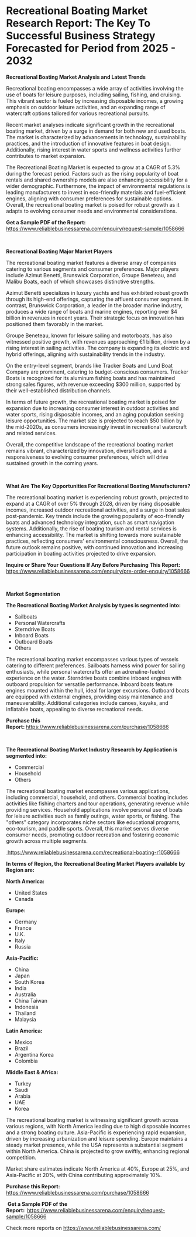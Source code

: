 <p><h1>Recreational Boating Market Research Report: The Key To Successful Business Strategy Forecasted for Period from 2025 - 2032</h1></p><p><strong>Recreational Boating Market Analysis and Latest Trends</strong></p>
<p><p>Recreational boating encompasses a wide array of activities involving the use of boats for leisure purposes, including sailing, fishing, and cruising. This vibrant sector is fueled by increasing disposable incomes, a growing emphasis on outdoor leisure activities, and an expanding range of watercraft options tailored for various recreational pursuits. </p><p>Recent market analyses indicate significant growth in the recreational boating market, driven by a surge in demand for both new and used boats. The market is characterized by advancements in technology, sustainability practices, and the introduction of innovative features in boat design. Additionally, rising interest in water sports and wellness activities further contributes to market expansion. </p><p>The Recreational Boating Market is expected to grow at a CAGR of 5.3% during the forecast period. Factors such as the rising popularity of boat rentals and shared ownership models are also enhancing accessibility for a wider demographic. Furthermore, the impact of environmental regulations is leading manufacturers to invest in eco-friendly materials and fuel-efficient engines, aligning with consumer preferences for sustainable options. Overall, the recreational boating market is poised for robust growth as it adapts to evolving consumer needs and environmental considerations.</p></p>
<p><strong>Get a Sample PDF of the Report:&nbsp;</strong> <a href="https://www.reliablebusinessarena.com/enquiry/request-sample/1058666?utm_campaign=2095&utm_medium=2&utm_source=Github&utm_content=ia&utm_term=16022025&utm_id=recreational-boating">https://www.reliablebusinessarena.com/enquiry/request-sample/1058666</a></p>
<p>&nbsp;</p>
<p><strong>Recreational Boating Major Market Players</strong></p>
<p><p>The recreational boating market features a diverse array of companies catering to various segments and consumer preferences. Major players include Azimut Benetti, Brunswick Corporation, Groupe Beneteau, and Malibu Boats, each of which showcases distinctive strengths.</p><p>Azimut Benetti specializes in luxury yachts and has exhibited robust growth through its high-end offerings, capturing the affluent consumer segment. In contrast, Brunswick Corporation, a leader in the broader marine industry, produces a wide range of boats and marine engines, reporting over $4 billion in revenues in recent years. Their strategic focus on innovation has positioned them favorably in the market.</p><p>Groupe Beneteau, known for leisure sailing and motorboats, has also witnessed positive growth, with revenues approaching €1 billion, driven by a rising interest in sailing activities. The company is expanding its electric and hybrid offerings, aligning with sustainability trends in the industry.</p><p>On the entry-level segment, brands like Tracker Boats and Lund Boat Company are prominent, catering to budget-conscious consumers. Tracker Boats is recognized for its aluminum fishing boats and has maintained strong sales figures, with revenue exceeding $300 million, supported by their well-established distribution channels.</p><p>In terms of future growth, the recreational boating market is poised for expansion due to increasing consumer interest in outdoor activities and water sports, rising disposable incomes, and an aging population seeking leisure opportunities. The market size is projected to reach $50 billion by the mid-2020s, as consumers increasingly invest in recreational watercraft and related services.</p><p>Overall, the competitive landscape of the recreational boating market remains vibrant, characterized by innovation, diversification, and a responsiveness to evolving consumer preferences, which will drive sustained growth in the coming years.</p></p>
<p>&nbsp;</p>
<p><strong>What Are The Key Opportunities For Recreational Boating Manufacturers?</strong></p>
<p><p>The recreational boating market is experiencing robust growth, projected to expand at a CAGR of over 5% through 2028, driven by rising disposable incomes, increased outdoor recreational activities, and a surge in boat sales post-pandemic. Key trends include the growing popularity of eco-friendly boats and advanced technology integration, such as smart navigation systems. Additionally, the rise of boating tourism and rental services is enhancing accessibility. The market is shifting towards more sustainable practices, reflecting consumers' environmental consciousness. Overall, the future outlook remains positive, with continued innovation and increasing participation in boating activities projected to drive expansion.</p></p>
<p><strong>Inquire or Share Your Questions If Any Before Purchasing This Report:</strong> <a href="https://www.reliablebusinessarena.com/enquiry/pre-order-enquiry/1058666?utm_campaign=2095&utm_medium=2&utm_source=Github&utm_content=ia&utm_term=16022025&utm_id=recreational-boating">https://www.reliablebusinessarena.com/enquiry/pre-order-enquiry/1058666</a></p>
<p>&nbsp;</p>
<p><strong>Market Segmentation</strong></p>
<p><strong>The Recreational Boating Market Analysis by types is segmented into:</strong></p>
<p><ul><li>Sailboats</li><li>Personal Watercrafts</li><li>Sterndrive Boats</li><li>Inboard Boats</li><li>Outboard Boats</li><li>Others</li></ul></p>
<p><p>The recreational boating market encompasses various types of vessels catering to different preferences. Sailboats harness wind power for sailing enthusiasts, while personal watercrafts offer an adrenaline-fueled experience on the water. Sterndrive boats combine inboard engines with outboard propulsion for versatile performance. Inboard boats feature engines mounted within the hull, ideal for larger excursions. Outboard boats are equipped with external engines, providing easy maintenance and maneuverability. Additional categories include canoes, kayaks, and inflatable boats, appealing to diverse recreational needs.</p></p>
<p><strong>Purchase this Report:&nbsp;</strong><a href="https://www.reliablebusinessarena.com/purchase/1058666?utm_campaign=2095&utm_medium=2&utm_source=Github&utm_content=ia&utm_term=16022025&utm_id=recreational-boating">https://www.reliablebusinessarena.com/purchase/1058666</a></p>
<p>&nbsp;</p>
<p><strong>The Recreational Boating Market Industry Research by Application is segmented into:</strong></p>
<p><ul><li>Commercial</li><li>Household</li><li>Others</li></ul></p>
<p><p>The recreational boating market encompasses various applications, including commercial, household, and others. Commercial boating includes activities like fishing charters and tour operations, generating revenue while providing services. Household applications involve personal use of boats for leisure activities such as family outings, water sports, or fishing. The "others" category incorporates niche sectors like educational programs, eco-tourism, and paddle sports. Overall, this market serves diverse consumer needs, promoting outdoor recreation and fostering economic growth across multiple segments.</p></p>
<p><a href="https://www.reliablebusinessarena.com/recreational-boating-r1058666?utm_campaign=2095&utm_medium=2&utm_source=Github&utm_content=ia&utm_term=16022025&utm_id=recreational-boating">&nbsp;https://www.reliablebusinessarena.com/recreational-boating-r1058666</a></p>
<p><strong>In terms of Region, the Recreational Boating Market Players available by Region are:</strong></p>
<p>
    <p> <strong> North America: </strong>
        <ul>
            <li>United States</li>
            <li>Canada</li>
        </ul>
        </p> 
    <p> <strong> Europe: </strong>
        <ul>
            <li>Germany</li>
            <li>France</li>
            <li>U.K.</li>
            <li>Italy</li>
            <li>Russia</li>
        </ul>
        </p> 
    <p> <strong> Asia-Pacific: </strong>
        <ul>
            <li>China</li>
            <li>Japan</li>
            <li>South Korea</li>
            <li>India</li>
            <li>Australia</li>
            <li>China Taiwan</li>
            <li>Indonesia</li>
            <li>Thailand</li>
            <li>Malaysia</li>
        </ul>
        </p> 
    <p> <strong> Latin America: </strong>
        <ul>
            <li>Mexico</li>
            <li>Brazil</li>
            <li>Argentina Korea</li>
            <li>Colombia</li>
        </ul>
        </p> 
    <p> <strong> Middle East & Africa: </strong>
        <ul>
            <li>Turkey</li>
            <li>Saudi</li>
            <li>Arabia</li>
            <li>UAE</li>
            <li>Korea</li>
        </ul>
    </p>
    </p>
<p><p>The recreational boating market is witnessing significant growth across various regions, with North America leading due to high disposable incomes and a strong boating culture. Asia-Pacific is experiencing rapid expansion, driven by increasing urbanization and leisure spending. Europe maintains a steady market presence, while the USA represents a substantial segment within North America. China is projected to grow swiftly, enhancing regional competition. </p><p>Market share estimates indicate North America at 40%, Europe at 25%, and Asia-Pacific at 20%, with China contributing approximately 10%.</p></p>
<p><strong>Purchase this Report: </strong><a href="https://www.reliablebusinessarena.com/purchase/1058666?utm_campaign=2095&utm_medium=2&utm_source=Github&utm_content=ia&utm_term=16022025&utm_id=recreational-boating">https://www.reliablebusinessarena.com/purchase/1058666</a></p>
<p>&nbsp;<strong>Get a Sample PDF of the Report:&nbsp;&nbsp;</strong><a href="https://www.reliablebusinessarena.com/enquiry/request-sample/1058666?utm_campaign=2095&utm_medium=2&utm_source=Github&utm_content=ia&utm_term=16022025&utm_id=recreational-boating">https://www.reliablebusinessarena.com/enquiry/request-sample/1058666</a></p>
<p><strong></strong></p>
<p>Check more reports on <a href="https://www.reliablebusinessarena.com/?utm_campaign=2095&utm_medium=2&utm_source=Github&utm_content=ia&utm_term=16022025&utm_id=recreational-boating">https://www.reliablebusinessarena.com/</a></p>